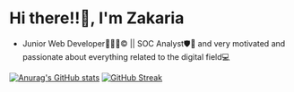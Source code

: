  <h1> Hi there!!👋, I'm Zakaria </h1>
<ul>
<li>Junior Web Developer👨🏽‍💻©️ || SOC Analyst🛡️🔐 and very motivated and passionate about everything related to the digital field💻</li>
</ul>



[![Anurag's GitHub stats](https://github-readme-stats.vercel.app/api?username=BARI-Zakaria&show_icons=true?&theme=midnight-purple)](https://github.com/anuraghazra/github-readme-stats)
[![GitHub Streak](https://github-readme-streak-stats.herokuapp.com/?user=BARI-Zakaria&theme=midnight-purple)](https://git.io/streak-stats)
<!-- <h5>Technologies</h5> 
<img src="![Google Assistant](https://img.shields.io/badge/google%20assistant-4285F4?style=for-the-badge&logo=google%20assistant&logoColor=white)"> -->

 
<!--
